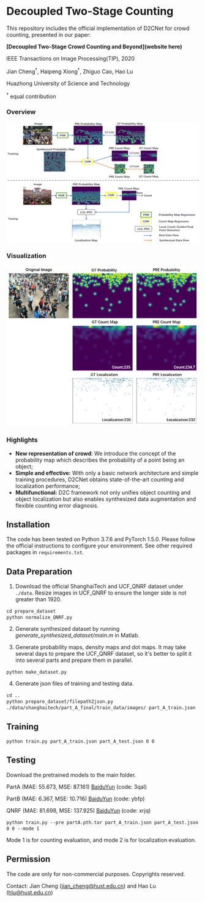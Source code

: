 # Decoupled Two-Stage Counting

This repository includes the official implementation of D2CNet for crowd counting, presented in our paper:

**[Decoupled Two-Stage Crowd Counting and Beyond](website here)**

IEEE Transactions on Image Processing(TIP), 2020

Jian Cheng<sup>&dagger;</sup>, Haipeng Xiong<sup>&dagger;</sup>, Zhiguo Cao, Hao Lu

Huazhong University of Science and Technology

<sup>&dagger;</sup> equal contribution

### Overview
<p align="left">
  <img src="pngs/overview.PNG" width="850" title="Overview"/>
</p>

### Visualization
<p align="left">
  <img src="pngs/visualization.PNG" width="650" title="Visualization"/>
</p>

### Highlights
- **New representation of crowd**: We introduce the concept of the probability map which describes the probability of a point being an object;
- **Simple and effective:** With only a basic network architecture and simple training procedures, D2CNet obtains state-of-the-art counting and localization performance;
- **Multifunctional:** D2C framework not only unifies object counting and object localization but also enables synthesized data augmentation and flexible counting error diagnosis.

## Installation
The code has been tested on Python 3.7.6 and PyTorch 1.5.0. Please follow the official instructions to configure your environment. See other required packages in `requirements.txt`.

## Data Preparation
1. Download the official ShanghaiTech and UCF_QNRF dataset under `./data`. Resize images in UCF_QNRF to ensure the longer side is not greater than 1920.
```
cd prepare_dataset
python normalize_QNRF.py
```

2. Generate synthesized dataset by running *generate_synthesized_dataset/main.m* in Matlab.

3. Generate probability maps, density maps and dot maps. It may take several days to prepare the UCF_QNRF dataset, so it's better to split it into several parts and prepare them in parallel.
```
python make_dataset.py
```

4. Generate json files of training and testing data.
```
cd ..
python prepare_dataset/filepath2json.py ./data/shanghaitech/part_A_final/train_data/images/ part_A_train.json
```

## Training
```
python train.py part_A_train.json part_A_test.json 0 0
```

## Testing
Download the pretrained models to the main folder. 

PartA (MAE: 55.673, MSE: 87.161) [BaiduYun](https://pan.baidu.com/s/1x-Mu1bKbcQI48bmszLrFGA) (code: 3qal) 

PartB (MAE: 6.367, MSE: 10.716) [BaiduYun](https://pan.baidu.com/s/10PHLUu_FXWjY1gOT6iCKYw) (code: ybfp) 

QNRF (MAE: 81.698, MSE: 137.925) [BaiduYun](https://pan.baidu.com/s/1nA3EaiVRqKiNjqKL4f04-Q) (code: xrjq) 

```
python train.py --pre partA.pth.tar part_A_train.json part_A_test.json 0 0 --mode 1
```
Mode 1 is for counting evaluation, and mode 2 is for localization evaluation.

## Permission
The code are only for non-commercial purposes. Copyrights reserved.

Contact: 
Jian Cheng (jian_cheng@hust.edu.cn) and Hao Lu (hlu@hust.edu.cn)
